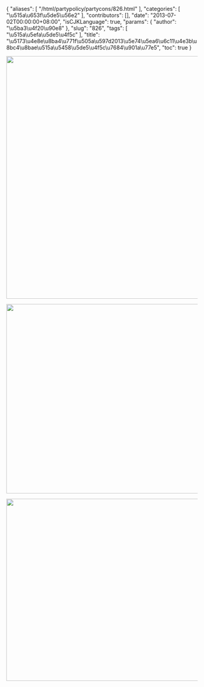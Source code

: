 {
    "aliases": [
        "/html/partypolicy/partycons/826.html"
    ],
    "categories": [
        "\u515a\u653f\u5de5\u56e2"
    ],
    "contributors": [],
    "date": "2013-07-02T00:00:00+08:00",
    "isCJKLanguage": true,
    "params": {
        "author": "\u5ba3\u4f20\u90e8"
    },
    "slug": "826",
    "tags": [
        "\u515a\u5efa\u5de5\u4f5c"
    ],
    "title": "\u5173\u4e8e\u8ba4\u771f\u505a\u597d2013\u5e74\u5ea6\u6c11\u4e3b\u8bc4\u8bae\u515a\u5458\u5de5\u4f5c\u7684\u901a\u77e5",
    "toc": true
}

<img
    src="https://cdn.tfls.online/mirror/full/75cb503039cb08b3a3de10cc8b720a954de5c94b.jpg"
    style="display:block;margin-left:auto;margin-right:auto;"
    decoding="async"
    fetchpriority="auto"
    loading="lazy"
    height="638"
    width="573"
/>


<img
    src="https://cdn.tfls.online/mirror/full/21450b8c43af24626cae00a8bcf8fa69d9d07753.jpg"
    style="display:block;margin-left:auto;margin-right:auto;"
    decoding="async"
    fetchpriority="auto"
    loading="lazy"
    height="498"
    width="569"
/>


<img
    src="https://cdn.tfls.online/mirror/full/8a5d4e9d9023b7adad3e7f513cdccda9a82ba832.jpg"
    style="display:block;margin-left:auto;margin-right:auto;"
    decoding="async"
    fetchpriority="auto"
    loading="lazy"
    height="479"
    width="566"
/>

